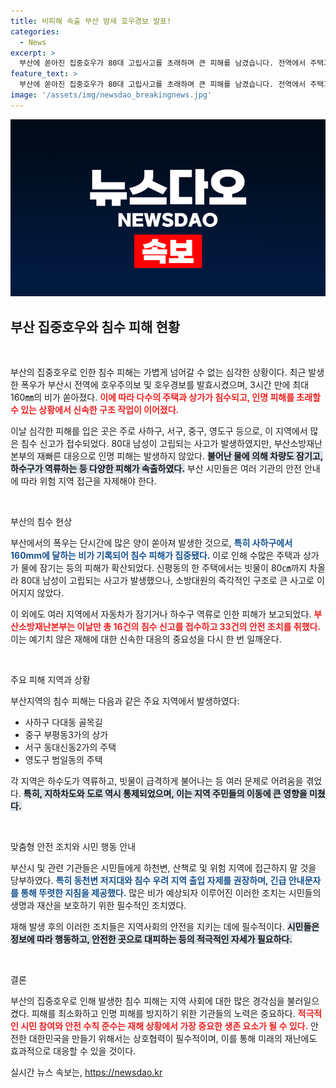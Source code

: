 ```yaml
---
title: 비피해 속출 부산 밤새 호우경보 발표!
categories:
  - News
excerpt: >
  부산에 쏟아진 집중호우가 80대 고립사고를 초래하며 큰 피해를 남겼습니다. 전역에서 주택과 도로가 침수되고, 긴급 구조작업이 이어진 그날의 참상을 함께 보세요!
feature_text: >
  부산에 쏟아진 집중호우가 80대 고립사고를 초래하며 큰 피해를 남겼습니다. 전역에서 주택과 도로가 침수되고, 긴급 구조작업이 이어진 그날의 참상을 함께 보세요!
image: '/assets/img/newsdao_breakingnews.jpg'
---
```


<p><img src="/assets/img/newsdao_breakingnews.jpg" alt="flaretime 속보" /></p>

<h2 data-ke-size="size26">부산 집중호우와 침수 피해 현황</h2>

<p data-ke-size="size16">&nbsp;</p>

<p>부산의 집중호우로 인한 침수 피해는 가볍게 넘어갈 수 없는 심각한 상황이다. 최근 발생한 폭우가 부산시 전역에 호우주의보 및 호우경보를 발효시켰으며, 3시간 만에 최대 160㎜의 비가 쏟아졌다. <b><span style="color: #ee2323;">이에 따라 다수의 주택과 상가가 침수되고, 인명 피해를 초래할 수 있는 상황에서 신속한 구조 작업이 이어졌다.</span></b> </p>

<p>이날 심각한 피해를 입은 곳은 주로 사하구, 서구, 중구, 영도구 등으로, 이 지역에서 많은 침수 신고가 접수되었다. 80대 남성이 고립되는 사고가 발생하였지만, 부산소방재난본부의 재빠른 대응으로 인명 피해는 발생하지 않았다. <b><span style="background-color: #21538527;">불어난 물에 의해 차량도 잠기고, 하수구가 역류하는 등 다양한 피해가 속출하였다.</span></b> 부산 시민들은 여러 기관의 안전 안내에 따라 위험 지역 접근을 자제해야 한다.</p>

<p data-ke-size="size16">&nbsp;</p>

<p>부산의 침수 현상</p>

<p>부산에서의 폭우는 단시간에 많은 양이 쏟아져 발생한 것으로, <b><span style="color: #1a5490;">특히 사하구에서 160mm에 달하는 비가 기록되어 침수 피해가 집중됐다.</span></b> 이로 인해 수많은 주택과 상가가 물에 잠기는 등의 피해가 확산되었다. 신평동의 한 주택에서는 빗물이 80㎝까지 차올라 80대 남성이 고립되는 사고가 발생했으나, 소방대원의 즉각적인 구조로 큰 사고로 이어지지 않았다.</p>

<p>이 외에도 여러 지역에서 자동차가 잠기거나 하수구 역류로 인한 피해가 보고되었다. <b><span style="color: #ee2323;">부산소방재난본부는 이날만 총 16건의 침수 신고를 접수하고 33건의 안전 조치를 취했다.</span></b> 이는 예기치 않은 재해에 대한 신속한 대응의 중요성을 다시 한 번 일깨운다.</p>

<p data-ke-size="size16">&nbsp;</p>

<p>주요 피해 지역과 상황</p>

<p>부산지역의 침수 피해는 다음과 같은 주요 지역에서 발생하였다:</p>

<ul>
    <li>사하구 다대동 골목길</li>
    <li>중구 부평동3가의 상가</li>
    <li>서구 동대신동2가의 주택</li>
    <li>영도구 범일동의 주택</li>
</ul>

<p>각 지역은 하수도가 역류하고, 빗물이 급격하게 불어나는 등 여러 문제로 어려움을 겪었다. <b><span style="background-color: #21538527;">특히, 지하차도와 도로 역시 통제되었으며, 이는 지역 주민들의 이동에 큰 영향을 미쳤다.</span></b></p>

<p data-ke-size="size16">&nbsp;</p>

<p>맞춤형 안전 조치와 시민 행동 안내</p>

<p>부산시 및 관련 기관들은 시민들에게 하천변, 산책로 및 위험 지역에 접근하지 말 것을 당부하였다. <b><span style="color: #1a5490;">특히 동천변 저지대와 침수 우려 지역 출입 자제를 권장하며, 긴급 안내문자를 통해 뚜렷한 지침을 제공했다.</span></b> 많은 비가 예상되자 이루어진 이러한 조치는 시민들의 생명과 재산을 보호하기 위한 필수적인 조치였다.</p>

<p>재해 발생 후의 이러한 조치들은 지역사회의 안전을 지키는 데에 필수적이다. <b><span style="background-color: #21538527;">시민들은 정보에 따라 행동하고, 안전한 곳으로 대피하는 등의 적극적인 자세가 필요하다.</span></b> </p>

<p data-ke-size="size16">&nbsp;</p>

<p>결론</p>

<p>부산의 집중호우로 인해 발생한 침수 피해는 지역 사회에 대한 많은 경각심을 불러일으켰다. 피해를 최소화하고 인명 피해를 방지하기 위한 기관들의 노력은 중요하다. <b><span style="color: #ee2323;">적극적인 시민 참여와 안전 수칙 준수는 재해 상황에서 가장 중요한 생존 요소가 될 수 있다.</span></b> 안전한 대한민국을 만들기 위해서는 상호협력이 필수적이며, 이를 통해 미래의 재난에도 효과적으로 대응할 수 있을 것이다.</p>
실시간 뉴스 속보는, <a href="https://newsdao.kr" rel="dofollow">https://newsdao.kr</a>


